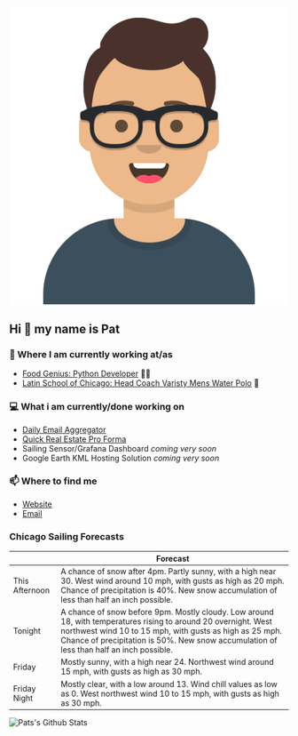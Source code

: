 [![Social banner for p-j-falconer](https://raw.githubusercontent.com/P-J-FALCONER/P-J-FALCONER/master/assets/avataaars.svg)](https://patfalconer.com/)
## Hi :wave: my name is Pat

### 💼 Where I am currently working at/as
- [Food Genius: Python Developer](https://getfoodgenius.com/) 🍔🐍
- [Latin School of Chicago: Head Coach Varisty Mens Water Polo](https://www.latinschool.org/) 🤽


### 💻 What i am currently/done working on
 - [Daily Email Aggregator](https://github.com/P-J-FALCONER/dott_daily_mail)
 - [Quick Real Estate Pro Forma](https://github.com/P-J-FALCONER/henry)
 - Sailing Sensor/Grafana Dashboard *coming very soon*
 - Google Earth KML Hosting Solution *coming very soon*

### 📫 Where to find me
 - [Website](https://patfalconer.com/)
 - [Email](mailto:patrick.j.falconer@gmail.com)


### Chicago Sailing Forecasts
|   | Forecast  |
|---|---|
| This Afternoon | A chance of snow after 4pm. Partly sunny, with a high near 30. West wind around 10 mph, with gusts as high as 20 mph. Chance of precipitation is 40%. New snow accumulation of less than half an inch possible. |
| Tonight | A chance of snow before 9pm. Mostly cloudy. Low around 18, with temperatures rising to around 20 overnight. West northwest wind 10 to 15 mph, with gusts as high as 25 mph. Chance of precipitation is 50%. New snow accumulation of less than half an inch possible. |
| Friday | Mostly sunny, with a high near 24. Northwest wind around 15 mph, with gusts as high as 30 mph. |
| Friday Night | Mostly clear, with a low around 13. Wind chill values as low as 0. West northwest wind 10 to 15 mph, with gusts as high as 30 mph. |

![Pats's Github Stats](https://github-readme-stats.vercel.app/api?username=p-j-falconer&show_icons=true&theme=radical)
